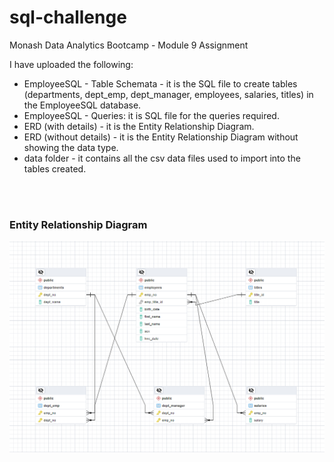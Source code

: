 # sql-challenge
Monash Data Analytics Bootcamp - Module 9 Assignment 

I have uploaded the following:
  - EmployeeSQL - Table Schemata - it is the SQL file to create tables (departments, dept_emp, dept_manager, employees, salaries, titles) in the EmployeeSQL database.
  - EmployeeSQL - Queries:  it is SQL file for the queries required.
  - ERD (with details) - it is the Entity Relationship Diagram.
  - ERD (without details) - it is the Entity Relationship Diagram without showing the data type.
  - data folder - it contains all the csv data files used to import into the tables created.

<br/><br/>
### Entity Relationship Diagram
![alt text](https://github.com/Roy-Ip/sql-challenge/blob/main/ERD%20(without%20details).png)

